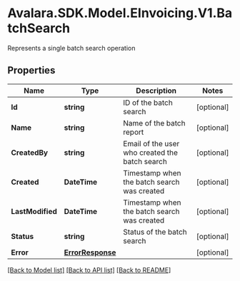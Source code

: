 # Avalara.SDK.Model.EInvoicing.V1.BatchSearch
Represents a single batch search operation

## Properties

Name | Type | Description | Notes
------------ | ------------- | ------------- | -------------
**Id** | **string** | ID of the batch search | [optional] 
**Name** | **string** | Name of the batch report | [optional] 
**CreatedBy** | **string** | Email of the user who created the batch search | [optional] 
**Created** | **DateTime** | Timestamp when the batch search was created | [optional] 
**LastModified** | **DateTime** | Timestamp when the batch search was created | [optional] 
**Status** | **string** | Status of the batch search | [optional] 
**Error** | [**ErrorResponse**](ErrorResponse.md) |  | [optional] 

[[Back to Model list]](../../../README.md#documentation-for-models) [[Back to API list]](../../../README.md#documentation-for-api-endpoints) [[Back to README]](../../../README.md)

